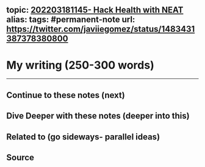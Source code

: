 topic: [202203181145- Hack Health with NEAT](.md)
alias: 
tags: #permanent-note
url: https://twitter.com/javiiegomez/status/1483431387378380800
---

# My writing (250-300 words)

---
## Continue to these notes (next)

## Dive Deeper with these notes (deeper into this)
		
## Related to (go sideways- parallel ideas)
	
## Source